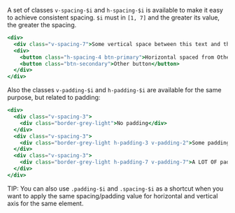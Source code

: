A set of classes `v-spacing-$i` and `h-spacing-$i` is available to make it easy to achieve consistent spacing.
`$i` must in `[1, 7]` and the greater its value, the greater the spacing.

```jsx
<div>
  <div class="v-spacing-7">Some vertical space between this text and the following buttons</div>
  <div>
    <button class="h-spacing-4 btn-primary">Horizontal spaced from Other button</button>
    <button class="btn-secondary">Other button</button>
  </div>
</div>
```

Also the classes `v-padding-$i` and `h-padding-$i` are available for the same purpose, but related to padding:

```jsx
<div>
  <div class="v-spacing-3">
    <div class="border-grey-light">No padding</div>
  </div>
  <div class="v-spacing-3">
    <div class="border-grey-light h-padding-3 v-padding-2">Some padding</div>
  </div>
  <div class="v-spacing-3">
    <div class="border-grey-light h-padding-7 v-padding-7">A LOT OF padding</div>
  </div>
</div>
```

TIP: You can also use `.padding-$i` and `.spacing-$i` as a shortcut when you want to apply the same spacing/padding value for horizontal and vertical axis for the same element.
